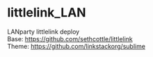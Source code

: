 # littlelink_LAN
LANparty littlelink deploy
<br>
Base: https://github.com/sethcottle/littlelink
<br>
Theme: https://github.com/linkstackorg/sublime
